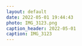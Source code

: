 ```yaml
---
layout: default
date: 2022-05-01 19:44:43
photo: IMG_3123.png
caption_header: 2022-05-01
caption: IMG_3123
---
```

